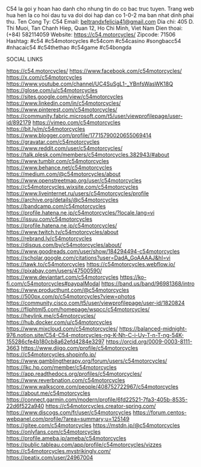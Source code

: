 C54 la goi y hoan hao danh cho nhung tin do co bac truc tuyen. Trang web hua hen la co hoi dau tu va doi doi hap dan co 1-0-2 ma ban nhat dinh phai thu.
Ten Cong Ty: C54
Email: beltrandxfelicia41@gmail.com
Dia chi: 405 D. Thi Muoi, Tan Chanh Hiep, Quan 12, Ho Chi Minh, Viet Nam
Dien thoai: (+84) 582114059
Website: https://c54.motorcycles/
Zipcode: 71506
Hashtag: #c54 #c54motorcycles #c54com #c54casino #songbacc54 #nhacaic54 #c54thethao #c54game #c54bongda

SOCIAL LINKS

https://c54.motorcycles/
https://www.facebook.com/c54motorcycles/
https://x.com/c54motorcycles
https://www.youtube.com/channel/UC4SuSgL1-_YBnfsWasWK18Q
https://glose.com/u/c54motorcycles
https://sites.google.com/view/c54motorcycles
https://www.linkedin.com/in/c54motorcycles/
https://www.pinterest.com/c54motorcycles/
https://community.fabric.microsoft.com/t5/user/viewprofilepage/user-id/892179
https://vimeo.com/c54motorcycles
https://bit.ly/m/c54motorcycles
https://www.blogger.com/profile/17715790020655069414
https://gravatar.com/c54motorcycles
https://www.reddit.com/user/c54motorcycles/
https://talk.plesk.com/members/c54motorcycles.382943/#about
https://www.tumblr.com/c54motorcycles
https://www.behance.net/c54motorcycles
https://medium.com/@c54motorcycles/about
https://www.openstreetmap.org/user/c54motorcycles
https://c54motorcycles.wixsite.com/c54motorcycles
https://www.liveinternet.ru/users/c54motorcycles/profile
https://archive.org/details/@c54motorcycles
https://bandcamp.com/c54motorcycles
https://profile.hatena.ne.jp/c54motorcycles/?locale.lang=vi
https://issuu.com/c54motorcycles
https://profile.hatena.ne.jp/c54motorcycles/
https://www.twitch.tv/c54motorcycles/about
https://rebrand.ly/c54motorcycles
https://disqus.com/by/c54motorcycles/about/
https://www.goodreads.com/user/show/184294494-c54motorcycles
https://scholar.google.com/citations?user=DadA_GoAAAAJ&hl=vi
https://tawk.to/c54motorcycles
https://c54motorcycles.webflow.io/
https://pixabay.com/users/47500590/
https://www.deviantart.com/c54motorcycles
https://ko-fi.com/c54motorcycles#paypalModal
https://band.us/band/96981368/intro
https://www.producthunt.com/@c54motorcycles
https://500px.com/p/c54motorcycles?view=photos
https://community.cisco.com/t5/user/viewprofilepage/user-id/1820824
https://fliphtml5.com/homepage/wspcc/c54motorcycles/
https://heylink.me/c54motorcycles/
https://hub.docker.com/u/c54motorcycles
https://www.mixcloud.com/c54motorcycles/
https://balanced-midnight-976.notion.site/C54-C54-motorcycles-ng-K-Nh-C-i-Uy-T-n-T-ng-54K-155286cfe4b180cb8a62efd4284e3297
https://orcid.org/0009-0003-8111-3663
https://www.diigo.com/profile/c54motorcycles
https://c54motorcycles.shopinfo.jp/
https://www.gamblingtherapy.org/forum/users/c54motorcycles/
https://lkc.hp.com/member/c54motorcycles
https://app.readthedocs.org/profiles/c54motorcycles/
https://www.reverbnation.com/c54motorcycles
https://www.walkscore.com/people/408752722967/c54motorcycles
https://about.me/c54motorcycles
https://connect.garmin.com/modern/profile/6fd22521-7fa3-405b-8535-22d6f522a940
https://c54motorcycles.creator-spring.com/
https://www.discogs.com/fr/user/c54motorcycles
https://forum.centos-webpanel.com/profile/?area=summary;u=125149
https://gitee.com/c54motorcycles
https://mstdn.jp/@c54motorcycles
https://onlyfans.com/c54motorcycles
https://profile.ameba.jp/ameba/c54motorcycles
https://public.tableau.com/app/profile/c54motorcycles/vizzes
https://c54motorcycles.mystrikingly.com/
https://peatix.com/user/24967004
